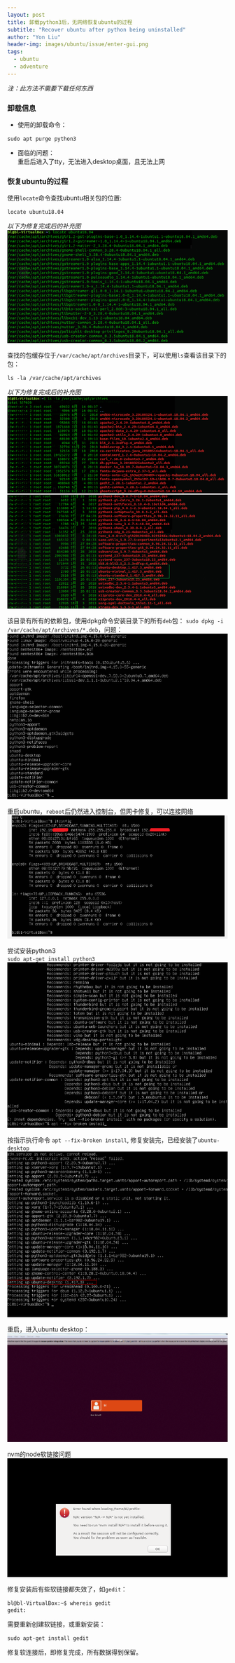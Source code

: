 ```yaml
---
layout: post
title: 卸载python3后，无网络恢复ubuntu的过程
subtitle: "Recover ubuntu after python being uninstalled"
author: "Yon Liu"
header-img: images/ubuntu/issue/enter-gui.png
tags:
  - ubuntu
  - adventure
---
```


*注：此方法不需要下载任何东西*   


### 卸载信息
- 使用的卸载命令：  
```
sudo apt purge python3
```

- 面临的问题：  
重启后进入了tty，无法进入desktop桌面，且无法上网


### 恢复ubuntu的过程

使用`locate`命令查找ubuntu相关包的位置:
```
locate ubuntu18.04
```
*以下为修复完成后的补充图*  
![](/images/ubuntu/issues/search-ubuntu-archives.png)


查找的包缓存位于`/var/cache/apt/archives`目录下，可以使用`ls`查看该目录下的包：
```
ls -la /var/cache/apt/archives
```
*以下为修复完成后的补充图*  
![](/images/ubuntu/issues/list-ubuntu-archives.png)   
![](/images/ubuntu/issues/list-ubuntu-archives-ubuntu-packages.png)

该目录有所有的依赖包，使用dpkg命令安装目录下的所有`deb`包：
`sudo dpkg -i /var/cache/apt/archives/*.deb`，问题：   
![](/images/ubuntu/issues/dpkg-install-deb-binary.png)

重启ubuntu，`reboot`后仍然进入控制台，但网卡修复，可以连接网络  
![](/images/ubuntu/issues/reboot-after-deb-being-installed.png)


尝试安装python3  
`sudo apt-get install python3`  
![](/images/ubuntu/issues/tried-to-install-python3.png)

按指示执行命令
`apt --fix-broken install`, 修复安装完，已经安装了`ubuntu-desktop`
![](/images/ubuntu/issues/fix-broken-install.png)

重启，进入ubuntu desktop：
![](/images/ubuntu/issues/enter-gui.png)

nvm的node软链接问题
![](/images/ubuntu/issues/nvm-link-issue-with-node.png)


修复安装后有些软链接都失效了，如`gedit`：
```
bl@bl-VirtualBox:~$ whereis gedit
gedit:
```
需要重新创建软链接，或重新安装：
```
sudo apt-get install gedit
```
修复软连接后，即修复完成，所有数据得到保留。
